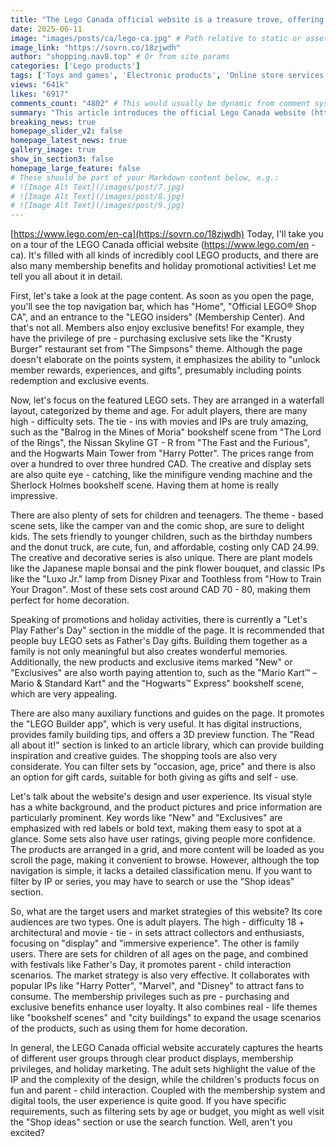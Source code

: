 ```yaml
---
title: "The Lego Canada official website is a treasure trove, offering a wide selection of sets for adults and children as well as membership benefits all in one place."
date: 2025-06-11
image: "images/posts/ca/lego-ca.jpg" # Path relative to static or assets
image_link: "https://sovrn.co/18zjwdh"
author: "shopping.nav8.top" # Or from site params
categories: ['Lego products']
tags: ['Toys and games', 'Electronic products', 'Online store services', 'Member plan', 'Game platform services']
views: "641k"
likes: "6917"
comments_count: "4802" # This would usually be dynamic from comment system
summary: "This article introduces the official Lego Canada website (https://www.lego.com/en - ca). The page features a wide range of products, membership benefits, and holiday events. It recommends sets by age group. There are promotional activities and auxiliary functions. The website design highlights the products, making it relatively easy to browse, but the navigation lacks detailed classifications. The core audience is adults and families. It has a good marketing strategy and offers a decent user experience. "
breaking_news: true   
homepage_slider_v2: false  
homepage_latest_news: true  
gallery_image: true  
show_in_section3: false
homepage_large_feature: false
# These should be part of your Markdown content below, e.g.:
# ![Image Alt Text](/images/post/7.jpg)
# ![Image Alt Text](/images/post/8.jpg)
# ![Image Alt Text](/images/post/9.jpg)
---
```

[https://www.lego.com/en-ca](https://sovrn.co/18zjwdh)
Today, I'll take you on a tour of the LEGO Canada official website (https://www.lego.com/en - ca). It's filled with all kinds of incredibly cool LEGO products, and there are also many membership benefits and holiday promotional activities! Let me tell you all about it in detail.

First, let's take a look at the page content. As soon as you open the page, you'll see the top navigation bar, which has "Home", "Official LEGO® Shop CA", and an entrance to the "LEGO insiders" (Membership Center). And that's not all. Members also enjoy exclusive benefits! For example, they have the privilege of pre - purchasing exclusive sets like the "Krusty Burger" restaurant set from "The Simpsons" theme. Although the page doesn't elaborate on the points system, it emphasizes the ability to "unlock member rewards, experiences, and gifts", presumably including points redemption and exclusive events.

Now, let's focus on the featured LEGO sets. They are arranged in a waterfall layout, categorized by theme and age. For adult players, there are many high - difficulty sets. The tie - ins with movies and IPs are truly amazing, such as the "Balrog in the Mines of Moria" bookshelf scene from "The Lord of the Rings", the Nissan Skyline GT - R from "The Fast and the Furious", and the Hogwarts Main Tower from "Harry Potter". The prices range from over a hundred to over three hundred CAD. The creative and display sets are also quite eye - catching, like the minifigure vending machine and the Sherlock Holmes bookshelf scene. Having them at home is really impressive.

There are also plenty of sets for children and teenagers. The theme - based scene sets, like the camper van and the comic shop, are sure to delight kids. The sets friendly to younger children, such as the birthday numbers and the donut truck, are cute, fun, and affordable, costing only CAD 24.99. The creative and decorative series is also unique. There are plant models like the Japanese maple bonsai and the pink flower bouquet, and classic IPs like the "Luxo Jr." lamp from Disney Pixar and Toothless from "How to Train Your Dragon". Most of these sets cost around CAD 70 - 80, making them perfect for home decoration.

Speaking of promotions and holiday activities, there is currently a "Let's Play Father's Day" section in the middle of the page. It is recommended that people buy LEGO sets as Father's Day gifts. Building them together as a family is not only meaningful but also creates wonderful memories. Additionally, the new products and exclusive items marked "New" or "Exclusives" are also worth paying attention to, such as the "Mario Kart™ – Mario & Standard Kart" and the "Hogwarts™ Express" bookshelf scene, which are very appealing.

There are also many auxiliary functions and guides on the page. It promotes the "LEGO Builder app", which is very useful. It has digital instructions, provides family building tips, and offers a 3D preview function. The "Read all about it!" section is linked to an article library, which can provide building inspiration and creative guides. The shopping tools are also very considerate. You can filter sets by "occasion, age, price" and there is also an option for gift cards, suitable for both giving as gifts and self - use.

Let's talk about the website's design and user experience. Its visual style has a white background, and the product pictures and price information are particularly prominent. Key words like "New" and "Exclusives" are emphasized with red labels or bold text, making them easy to spot at a glance. Some sets also have user ratings, giving people more confidence. The products are arranged in a grid, and more content will be loaded as you scroll the page, making it convenient to browse. However, although the top navigation is simple, it lacks a detailed classification menu. If you want to filter by IP or series, you may have to search or use the "Shop ideas" section.

So, what are the target users and market strategies of this website? Its core audiences are two types. One is adult players. The high - difficulty 18 + architectural and movie - tie - in sets attract collectors and enthusiasts, focusing on "display" and "immersive experience". The other is family users. There are sets for children of all ages on the page, and combined with festivals like Father's Day, it promotes parent - child interaction scenarios. The market strategy is also very effective. It collaborates with popular IPs like "Harry Potter", "Marvel", and "Disney" to attract fans to consume. The membership privileges such as pre - purchasing and exclusive benefits enhance user loyalty. It also combines real - life themes like "bookshelf scenes" and "city buildings" to expand the usage scenarios of the products, such as using them for home decoration.

In general, the LEGO Canada official website accurately captures the hearts of different user groups through clear product displays, membership privileges, and holiday marketing. The adult sets highlight the value of the IP and the complexity of the design, while the children's products focus on fun and parent - child interaction. Coupled with the membership system and digital tools, the user experience is quite good. If you have specific requirements, such as filtering sets by age or budget, you might as well visit the "Shop ideas" section or use the search function. Well, aren't you excited? 
